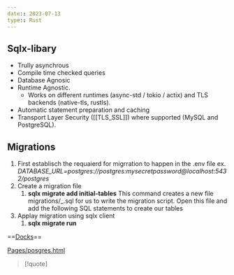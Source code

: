 ```yaml
---
date:: 2023-07-13
type:: Rust
---
```

## Sqlx-libary 
- Trully asynchrous 
- Compile time checked queries 
- Database Agnosic
- Runtime Agnostic. 
	- Works on different runtimes (async-std / tokio / actix) and TLS backends (native-tls, rustls).
- Automatic statement preparation and caching
- Transport Layer Security ([[TLS_SSL]]) where supported (MySQL and PostgreSQL).
## Migrations
1. First establisch the requaierd for migrration to happen in the .env file 
	ex. *DATABASE_URL=postgres://postgres:mysecretpassword@localhost:5432/postgres*
2. Create a migration file 
	1. **sqlx migrate add initial-tables**
	 This command creates a new file migrations/<timestamp>_<name>.sql for us to write the migration script. Open this file and add the following SQL statements to create our tables
3.  Applay migration using sqlx client 
	1. **sqlx migrate run**



 
==[Docks](https://github.com/launchbadge/sqlx)==

[Pages/posgres.html]()
>[!quote] 